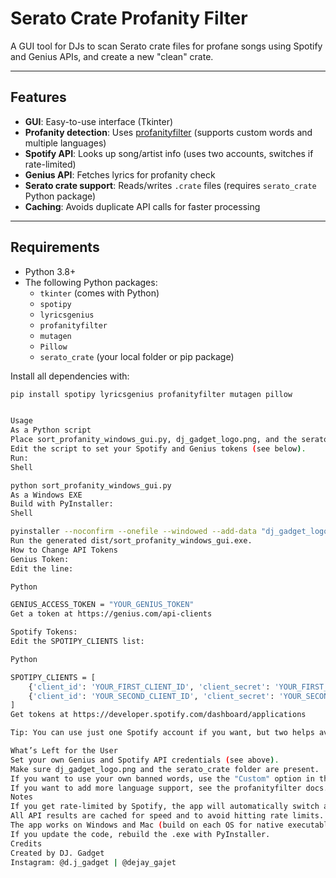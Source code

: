 # Serato Crate Profanity Filter

A GUI tool for DJs to scan Serato crate files for profane songs using Spotify and Genius APIs, and create a new "clean" crate.

---

## Features

- **GUI**: Easy-to-use interface (Tkinter)
- **Profanity detection**: Uses [profanityfilter](https://pypi.org/project/profanityfilter/) (supports custom words and multiple languages)
- **Spotify API**: Looks up song/artist info (uses two accounts, switches if rate-limited)
- **Genius API**: Fetches lyrics for profanity check
- **Serato crate support**: Reads/writes `.crate` files (requires `serato_crate` Python package)
- **Caching**: Avoids duplicate API calls for faster processing

---

## Requirements

- Python 3.8+
- The following Python packages:
    - `tkinter` (comes with Python)
    - `spotipy`
    - `lyricsgenius`
    - `profanityfilter`
    - `mutagen`
    - `Pillow`
    - `serato_crate` (your local folder or pip package)

Install all dependencies with:
```sh
pip install spotipy lyricsgenius profanityfilter mutagen pillow


Usage
As a Python script
Place sort_profanity_windows_gui.py, dj_gadget_logo.png, and the serato_crate folder in the same directory.
Edit the script to set your Spotify and Genius tokens (see below).
Run:
Shell

python sort_profanity_windows_gui.py
As a Windows EXE
Build with PyInstaller:
Shell

pyinstaller --noconfirm --onefile --windowed --add-data "dj_gadget_logo.png;." --add-data "serato_crate;serato_crate/" sort_profanity_windows_gui.py
Run the generated dist/sort_profanity_windows_gui.exe.
How to Change API Tokens
Genius Token:
Edit the line:

Python

GENIUS_ACCESS_TOKEN = "YOUR_GENIUS_TOKEN"
Get a token at https://genius.com/api-clients

Spotify Tokens:
Edit the SPOTIPY_CLIENTS list:

Python

SPOTIPY_CLIENTS = [
    {'client_id': 'YOUR_FIRST_CLIENT_ID', 'client_secret': 'YOUR_FIRST_CLIENT_SECRET'},
    {'client_id': 'YOUR_SECOND_CLIENT_ID', 'client_secret': 'YOUR_SECOND_CLIENT_SECRET'}
]
Get tokens at https://developer.spotify.com/dashboard/applications

Tip: You can use just one Spotify account if you want, but two helps avoid rate limits.

What’s Left for the User
Set your own Genius and Spotify API credentials (see above).
Make sure dj_gadget_logo.png and the serato_crate folder are present.
If you want to use your own banned words, use the "Custom" option in the GUI.
If you want to add more language support, see the profanityfilter docs.
Notes
If you get rate-limited by Spotify, the app will automatically switch accounts or wait as needed.
All API results are cached for speed and to avoid hitting rate limits.
The app works on Windows and Mac (build on each OS for native executables).
If you update the code, rebuild the .exe with PyInstaller.
Credits
Created by DJ. Gadget
Instagram: @d.j_gadget | @dejay_gajet

